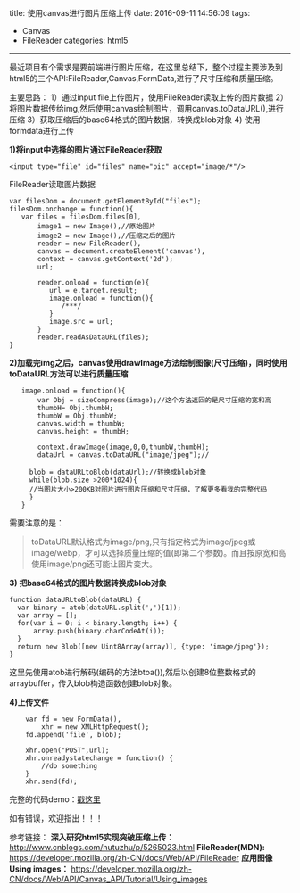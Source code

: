 title: 使用canvas进行图片压缩上传
date: 2016-09-11 14:56:09
tags:
- Canvas
- FileReader
categories: html5
---

  最近项目有个需求是要前端进行图片压缩，在这里总结下，整个过程主要涉及到html5的三个API:FileReader,Canvas,FormData,进行了尺寸压缩和质量压缩。
  
主要思路：
1）通过input file上传图片，使用FileReader读取上传的图片数据
2）将图片数据传给img,然后使用canvas绘制图片，调用canvas.toDataURL(),进行压缩
3）获取压缩后的base64格式的图片数据，转换成blob对象
4) 使用formdata进行上传
<!--more-->

**1)将input中选择的图片通过FileReader获取**

```
<input type="file" id="files" name="pic" accept="image/*"/>
```
FileReader读取图片数据
```
var filesDom = document.getElementById("files");
filesDom.onchange = function(){
   var files = filesDom.files[0],
       image1 = new Image(),//原始图片
       image2 = new Image(),//压缩之后的图片
       reader = new FileReader(),
       canvas = document.createElement('canvas'),
       context = canvas.getContext('2d');
       url;
   
       reader.onload = function(e){
          url = e.target.result;
          image.onload = function(){
             /***/
          }
          image.src = url;
       }
       reader.readAsDataURL(files);
}
```
**2)加载完img之后，canvas使用drawImage方法绘制图像(尺寸压缩)，同时使用toDataURL方法可以进行质量压缩**

```
   image.onload = function(){
       var Obj = sizeCompress(image);//这个方法返回的是尺寸压缩的宽和高
       thumbH= Obj.thumbH;
	   thumbW = Obj.thumbW;
	   canvas.width = thumbW;
	   canvas.height = thumbH;
	   
	   context.drawImage(image,0,0,thumbW,thumbH);
	   dataUrl = canvas.toDataURL("image/jpeg");//
      
     blob = dataURLtoBlob(dataUrl);//转换成blob对象
     while(blob.size >200*1024){
     //当图片大小>200KB对图片进行图片压缩和尺寸压缩，了解更多看我的完整代码
     }
   }
```

需要注意的是：
>toDataURL默认格式为image/png,只有指定格式为image/jpeg或image/webp，才可以选择质量压缩的值(即第二个参数)。而且按原宽和高使用image/png还可能让图片变大。

**3) 把base64格式的图片数据转换成blob对象**
```
function dataURLtoBlob(dataURL) {
  var binary = atob(dataURL.split(',')[1]);
  var array = [];
  for(var i = 0; i < binary.length; i++) {
      array.push(binary.charCodeAt(i));
  }
  return new Blob([new Uint8Array(array)], {type: 'image/jpeg'});
}	
```

这里先使用atob进行解码(编码的方法btoa()),然后以创建8位整数格式的arraybuffer，传入blob构造函数创建blob对象。

**4)上传文件**
```
    var fd = new FormData(),
        xhr = new XMLHttpRequest();
    fd.append('file', blob);
    
    xhr.open("POST",url);
    xhr.onreadystatechange = function() {
        //do something
    }
    xhr.send(fd);
```
完整的代码demo：[戳这里][1]

如有错误，欢迎指出！！！

参考链接：
**深入研究html5实现突破压缩上传：** http://www.cnblogs.com/hutuzhu/p/5265023.html
**FileReader(MDN):** https://developer.mozilla.org/zh-CN/docs/Web/API/FileReader
**应用图像Using images：**
https://developer.mozilla.org/zh-CN/docs/Web/API/Canvas_API/Tutorial/Using_images
    
[1]:https://github.com/SelinaYu/Code-of-Practice/blob/master/blog-code/compressImg.html

